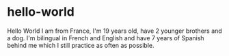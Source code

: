 # hello-world
Hello World
I am from France, I'm 19 years old, have 2 younger brothers and a dog. I'm bilingual in French and English and have 7 years of Spanish behind me which I still practice as often as possible.
